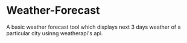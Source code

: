 # Weather-Forecast
A basic weather forecast tool which displays next 3 days weather of a particular city usinng weatherapi's api.
